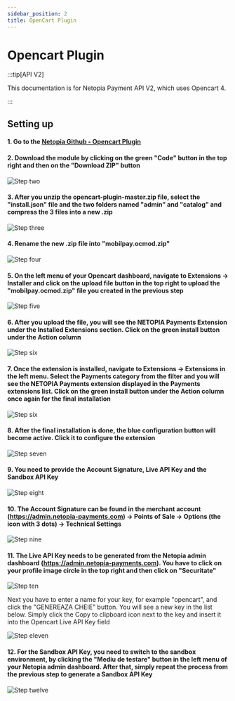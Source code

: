 ```yaml
---
sidebar_position: 2
title: OpenCart Plugin
---
```


# Opencart Plugin

:::tip[API V2]

This documentation is for Netopia Payment API V2, which uses Opencart 4.

:::

## Setting up

#### 1. Go to the [Netopia Github - Opencart Plugin](https://github.com/netopiapayments/opencart-plugin)

#### 2. Download the module by clicking on the green "Code" button in the top right and then on the "Download ZIP" button

![Step two](../../static/img/opencart/opencart-plugin-1.png)

#### 3. After you unzip the opencart-plugin-master.zip file, select the "install.json" file and the two folders named "admin" and "catalog" and compress the 3 files into a new .zip

![Step three](../../static/img/opencart/opencart-plugin-2.png)

#### 4. Rename the new .zip file into "mobilpay.ocmod.zip"

![Step four](../../static/img/opencart/opencart-plugin-3.png)

#### 5. On the left menu of your Opencart dashboard, navigate to Extensions -> Installer and click on the upload file button in the top right to upload the "mobilpay.ocmod.zip" file you created in the previous step

![Step five](../../static/img/opencart/opencart-plugin-4.png)

#### 6. After you upload the file, you will see the NETOPIA Payments Extension under the Installed Extensions section. Click on the green install button under the Action column

![Step six](../../static/img/opencart/opencart-plugin-5.png)

#### 7. Once the extension is installed, navigate to Extensions -> Extensions in the left menu. Select the Payments category from the filter and you will see the NETOPIA Payments extension displayed in the Payments extensions list. Click on the green install button under the Action column once again for the final installation

![Step six](../../static/img/opencart/opencart-plugin-6.png)

#### 8. After the final installation is done, the blue configuration button will become active. Click it to configure the extension

![Step seven](../../static/img/opencart/opencart-plugin-7.png)

#### 9. You need to provide the Account Signature, Live API Key and the Sandbox API Key

![Step eight](../../static/img/opencart/opencart-plugin-8.png)

#### 10. The Account Signature can be found in the merchant account (https://admin.netopia-payments.com) → Points of Sale → Options (the icon with 3 dots) → Technical Settings

![Step nine](../../static/img/opencart/opencart-plugin-10.png)

#### 11. The Live API Key needs to be generated from the Netopia admin dashboard (https://admin.netopia-payments.com). You have to click on your profile image circle in the top right and then click on "Securitate"

![Step ten](../../static/img/opencart/opencart-plugin-9.png)

Next you have to enter a name for your key, for example "opencart", and click the "GENEREAZA CHEIE" button. You will see a new key in the list below. Simply click the Copy to clipboard icon next to the key and insert it into the Opencart Live API Key field

![Step eleven](../../static/img/opencart/opencart-plugin-11.png)

#### 12. For the Sandbox API Key, you need to switch to the sandbox environment, by clicking the "Mediu de testare" button in the left menu of your Netopia admin dashboard. After that, simply repeat the process from the previous step to generate a Sandbox API Key

![Step twelve](../../static/img/opencart/opencart-plugin-12.png)
